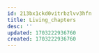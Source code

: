 ```yaml
---
id: 213bx1ckd0vitrbzlvv3hfn
title: Living_chapters
desc: ''
updated: 1703222936760
created: 1703222936760
---
```

